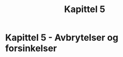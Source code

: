 ﻿---
title: Kapittel 5
parent: "Del 2 - seksjon 1: Spillet"
---
 
# Kapittel 5 - Avbrytelser og forsinkelser
